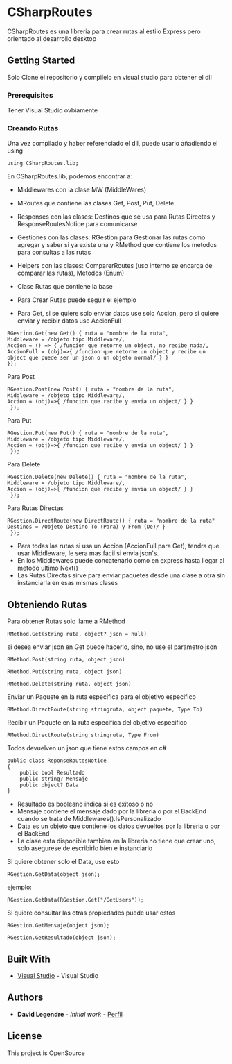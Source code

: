 # CSharpRoutes
CSharpRoutes es una libreria para crear rutas al estilo Express pero orientado al desarrollo desktop

## Getting Started

Solo Clone el repositorio y compilelo en visual studio para obtener el dll

### Prerequisites

Tener Visual Studio ovbiamente

### Creando Rutas

Una vez compilado y haber referenciado el dll, puede usarlo añadiendo el using
```
using CSharpRoutes.lib;
```
En CSharpRoutes.lib, podemos encontrar a:
-  Middlewares con la clase MW (MiddleWares)
-  MRoutes que contiene las clases Get, Post, Put, Delete
-  Responses con las clases: Destinos que se usa para Rutas Directas y ResponseRoutesNotice para comunicarse
-  Gestiones con las clases: RGestion para Gestionar las rutas como agregar y saber si ya existe una y RMethod que contiene los metodos para consultas a las rutas
-  Helpers con las clases: ComparerRoutes (uso interno se encarga de comparar las rutas), Metodos (Enum)
-  Clase Rutas que contiene la base

-  Para Crear Rutas puede seguir el ejemplo
-  Para Get, si se quiere solo enviar datos use solo Accion, pero si quiere enviar y recibir datos use AccionFull
```
RGestion.Get(new Get() { ruta = "nombre de la ruta", 
Middleware = /objeto tipo Middleware/,
Accion = () => { /funcion que retorne un object, no recibe nada/, 
AccionFull = (obj)=>{ /funcion que retorne un object y recibe un object que puede ser un json o un objeto normal/ } } 
});
```

Para Post
```
RGestion.Post(new Post() { ruta = "nombre de la ruta", 
Middleware = /objeto tipo Middleware/,
Accion = (obj)=>{ /funcion que recibe y envia un object/ } }
 });
```

Para Put
```
RGestion.Put(new Put() { ruta = "nombre de la ruta", 
Middleware = /objeto tipo Middleware/,
Accion = (obj)=>{ /funcion que recibe y envia un object/ } }
 });
```

Para Delete
```
RGestion.Delete(new Delete() { ruta = "nombre de la ruta", 
Middleware = /objeto tipo Middleware/,
Accion = (obj)=>{ /funcion que recibe y envia un object/ } }
 });
```

Para Rutas Directas
```
RGestion.DirectRoute(new DirectRoute() { ruta = "nombre de la ruta"
Destinos = /Objeto Destino To (Para) y From (De)/ }
 });
```

-  Para todas las rutas si usa un Accion (AccionFull para Get), tendra que usar Middleware, le sera mas facil si envia json's.
-  En los Middlewares puede concatenarlo como en express hasta llegar al metodo ultimo Next()
-  Las Rutas Directas sirve para enviar paquetes desde una clase a otra sin instanciarla en esas mismas clases

## Obteniendo Rutas

Para obtener Rutas solo llame a RMethod
```
RMethod.Get(string ruta, object? json = null)
```
si desea enviar json en Get puede hacerlo, sino, no use el parametro json

```
RMethod.Post(string ruta, object json)
```
```
RMethod.Put(string ruta, object json)
```
```
RMethod.Delete(string ruta, object json)
```

Enviar un Paquete en la ruta especifica para el objetivo especifico
```
RMethod.DirectRoute(string stringruta, object paquete, Type To)
```

Recibir un Paquete en la ruta especifica del objetivo especifico
```
RMethod.DirectRoute(string stringruta, Type From)
```

Todos devuelven un json que tiene estos campos en c#
```
public class ReponseRoutesNotice
{
    public bool Resultado
    public string? Mensaje
    public object? Data
}
```
-  Resultado es booleano indica si es exitoso o no
-  Mensaje contiene el mensaje dado por la libreria o por el BackEnd cuando se trata de Middlewares().IsPersonalizado
-  Data es un objeto que contiene los datos devueltos por la libreria o por el BackEnd
-  La clase esta disponible tambien en la libreria no tiene que crear uno, solo asegurese de escribirlo bien e instanciarlo

Si quiere obtener solo el Data, use esto
```
RGestion.GetData(object json);
```
ejemplo:
```
RGestion.GetData(RGestion.Get("/GetUsers"));
```

Si quiere consultar las otras propiedades puede usar estos
```
RGestion.GetMensaje(object json);
```
```
RGestion.GetResultado(object json);
```

## Built With

* [Visual Studio](https://visualstudio.microsoft.com/es/) - Visual Studio


## Authors

* **David Legendre** - *Initial work* - [Perfil](https://github.com/Davidlegendre)

## License

This project is OpenSource
